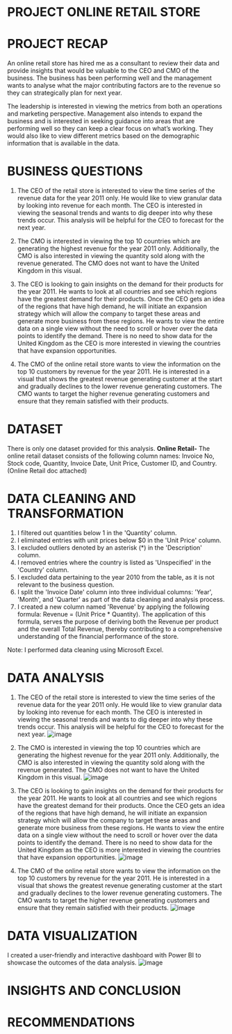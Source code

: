 # PROJECT ONLINE RETAIL STORE

# PROJECT RECAP
An online retail store has hired me as a consultant to review their data and provide insights that would be valuable to the CEO and CMO of the business. The business has been performing well and the management wants to analyse what the major contributing factors are to the revenue so they can strategically plan for next year.

The leadership is interested in viewing the metrics from both an operations and marketing perspective. Management also intends to expand the business and is interested in seeking guidance into areas that are performing well so they can keep a clear focus on what’s working. They would also like to view different metrics based on the demographic information that is available in the data.

# BUSINESS QUESTIONS

1. The CEO of the retail store is interested to view the time series of the revenue data for the year 2011 only. He would like to view granular data by looking into revenue for each month. The CEO is interested in viewing the seasonal trends and wants to dig deeper into why these trends occur. This analysis will be helpful for the CEO to forecast for the next year.

2. The CMO is interested in viewing the top 10 countries which are generating the highest revenue for the year 2011 only. Additionally, the CMO is also interested in viewing the quantity sold along with the revenue generated. The CMO does not want to have the United Kingdom in this visual.

3. The CEO is looking to gain insights on the demand for their products for the year 2011. He wants to look at all countries and see which regions have the greatest demand for their products. Once the CEO gets an idea of the regions that have high demand, he will initiate an expansion strategy which will allow the company to target these areas and generate more business from these regions. He wants to view the entire data on a single view without the need to scroll or hover over the data points to identify the demand. There is no need to show data for the United Kingdom as the CEO is more interested in viewing the countries that have expansion opportunities.

4. The CMO of the online retail store wants to view the information on the top 10 customers by revenue for the year 2011. He is interested in a visual that shows the greatest revenue generating customer at the start and gradually declines to the lower revenue generating customers. The CMO wants to target the higher revenue generating customers and ensure that they remain satisfied with their products.

# DATASET
There is only one dataset provided for this analysis.
**Online Retail-** The online retail dataset consists of the following column names: Invoice No, Stock code, Quantity, Invoice Date, Unit Price, Customer ID, and Country. (Online Retail doc attached)

# DATA CLEANING AND TRANSFORMATION
1. I filtered out quantities below 1 in the 'Quantity' column.
2. I eliminated entries with unit prices below $0 in the 'Unit Price' column.
3. I excluded outliers denoted by an asterisk (*) in the 'Description' column.
4. I removed entries where the country is listed as 'Unspecified' in the 'Country' column.
5. I excluded data pertaining to the year 2010 from the table, as it is not relevant to the business question.
6. I split the 'Invoice Date' column into three individual columns: 'Year', 'Month', and 'Quarter' as part of the data cleaning and analysis process.
7. I created a new column named 'Revenue' by applying the following formula: Revenue = (Unit Price * Quantity). The application of this formula, serves the purpose of deriving both the Revenue per product and the overall Total Revenue, thereby contributing to a comprehensive understanding of the financial performance of the store.

Note: I performed data cleaning using Microsoft Excel.

# DATA ANALYSIS

1. The CEO of the retail store is interested to view the time series of the revenue data for the year 2011 only. He would like to view granular data by looking into revenue for each month. The CEO is interested in viewing the seasonal trends and wants to dig deeper into why these trends occur. This analysis will be helpful for the CEO to forecast for the next year.
![image](https://github.com/Tanpepper29/DATA-VISUALIZATION-/assets/137109080/93735b68-ec7e-45a5-969f-931cbe60f62c)

2. The CMO is interested in viewing the top 10 countries which are generating the highest revenue for the year 2011 only. Additionally, the CMO is also interested in viewing the quantity sold along with the revenue generated. The CMO does not want to have the United Kingdom in this visual.
![image](https://github.com/Tanpepper29/DATA-VISUALIZATION-/assets/137109080/c9f7ca18-a201-461f-b0ba-0b0a51b5f029)

3. The CEO is looking to gain insights on the demand for their products for the year 2011. He wants to look at all countries and see which regions have the greatest demand for their products. Once the CEO gets an idea of the regions that have high demand, he will initiate an expansion strategy which will allow the company to target these areas and generate more business from these regions. He wants to view the entire data on a single view without the need to scroll or hover over the data points to identify the demand. There is no need to show data for the United Kingdom as the CEO is more interested in viewing the countries that have expansion opportunities.
![image](https://github.com/Tanpepper29/DATA-VISUALIZATION-/assets/137109080/3eaae579-6b4c-4fde-bc9c-a53226712203)

4. The CMO of the online retail store wants to view the information on the top 10 customers by revenue for the year 2011. He is interested in a visual that shows the greatest revenue generating customer at the start and gradually declines to the lower revenue generating customers. The CMO wants to target the higher revenue generating customers and ensure that they remain satisfied with their products.
![image](https://github.com/Tanpepper29/DATA-VISUALIZATION-/assets/137109080/2d520ab5-42a4-4d34-98f9-50adef0ada6d)

# DATA VISUALIZATION

I created a user-friendly and interactive dashboard with Power BI to showcase the outcomes of the data analysis.
![image](https://github.com/Tanpepper29/DATA-VISUALIZATION-/assets/137109080/23e9d57b-a84b-4faf-a311-1ee9b0237353)

# INSIGHTS AND CONCLUSION




# RECOMMENDATIONS





